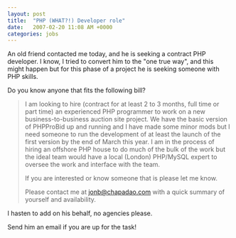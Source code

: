 ```yaml
---
layout: post
title:  "PHP (WHAT?!) Developer role"
date:   2007-02-20 11:08 AM +0000
categories: jobs
---
```

An old friend contacted me today, and he is seeking a contract PHP developer. I know, I tried to convert him to the "one true way", and this might happen  but for this phase of a project he is seeking someone with PHP skills.

Do you know anyone that fits the following bill?
<blockquote>
I am looking to hire (contract for at least 2 to 3 months, full time or part time) an experienced PHP programmer to work on a new business-to-business auction site project. We have the basic version of PHPProBid up and running and I have made some minor mods but I need someone to run the development of at least the launch of the first version by the end of March this year. I am in the process of hiring an offshore PHP house to do much of the bulk of the work but the ideal team would have a local (London) PHP/MySQL expert to oversee the work and interface with the team.

If you are interested or know someone that is please let me know.

Please contact me at <a href="mailto:jonb@chapadao.com?subject=php developer role from Mark Drew's blog">jonb@chapadao.com</a> with a quick summary of yourself and availability.
</blockquote>

I hasten to add on his behalf, no agencies please.

Send him an email if you are up for the task!